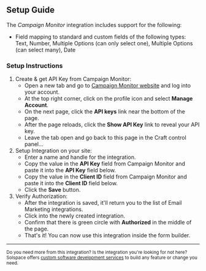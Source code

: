 ## Setup Guide
The _Campaign Monitor_ integration includes support for the following:

* Field mapping to standard and custom fields of the following types: Text, Number, Multiple Options (can only select one), Multiple Options (can select many), Date

### Setup Instructions

1. Create & get API Key from Campaign Monitor:
	* Open a new tab and go to [Campaign Monitor website](https://campaignmonitor.com) and log into your account.
	* At the top right corner, click on the profile icon and select **Manage Account**.
	* On the next page, click the **API keys** link near the bottom of the page.
	* After the page reloads, click the **Show API Key** link to reveal your API key.
	* Leave the tab open and go back to this page in the Craft control panel...
2. Setup Integration on your site:
	* Enter a name and handle for the integration.
	* Copy the value in the **API Key** field from Campaign Monitor and paste it into the **API Key** field below.
	* Copy the value in the **Client ID** field from Campaign Monitor and paste it into the **Client ID** field below.
	* Click the **Save** button.
3. Verify Authorization:
	* After the integration is saved, it'll return you to the list of Email Marketing integrations.
	* Click into the newly created integration.
	* Confirm that there is green circle with **Authorized** in the middle of the page.
	* That's it! You can now use this integration inside the form builder.

---

<small>Do you need more from this integration? Is the integration you're looking for not here? Solspace offers [custom software development services](https://docs.solspace.com/support/premium/) to build any feature or change you need.</small>